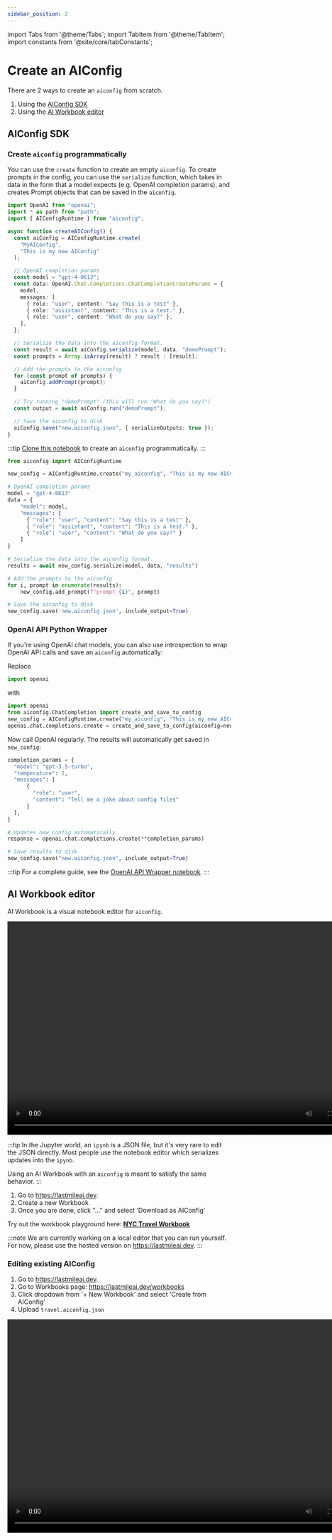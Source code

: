 ```yaml
---
sidebar_position: 2
---
```


import Tabs from '@theme/Tabs';
import TabItem from '@theme/TabItem';
import constants from '@site/core/tabConstants';

# Create an AIConfig

There are 2 ways to create an `aiconfig` from scratch.

1. Using the [AIConfig SDK](#aiconfig-sdk)
2. Using the [AI Workbook editor](#ai-workbook-editor)

## AIConfig SDK

<!-- [![colab](https://colab.research.google.com/assets/colab-badge.svg)](https://github.com/lastmile-ai/aiconfig/blob/main/cookbooks/Create-AIConfig-Programmatically/create_aiconfig_programmatically.ipynb) -->

### Create `aiconfig` programmatically

You can use the `create` function to create an empty `aiconfig`. To create prompts in the config, you can use the `serialize` function, which takes in data in the form that a model expects (e.g. OpenAI completion params), and creates Prompt objects that can be saved in the `aiconfig`.

<Tabs groupId="aiconfig-language" queryString defaultValue={constants.defaultAIConfigLanguage} values={constants.aiConfigLanguages}>
<TabItem value="node">

```typescript title="app.ts"
import OpenAI from "openai";
import * as path from "path";
import { AIConfigRuntime } from "aiconfig";

async function createAIConfig() {
  const aiConfig = AIConfigRuntime.create(
    "MyAIConfig",
    "This is my new AIConfig"
  );

  // OpenAI completion params
  const model = "gpt-4-0613";
  const data: OpenAI.Chat.Completions.ChatCompletionCreateParams = {
    model,
    messages: [
      { role: "user", content: "Say this is a test" },
      { role: "assistant", content: "This is a test." },
      { role: "user", content: "What do you say?" },
    ],
  };

  // Serialize the data into the aiconfig format.
  const result = await aiConfig.serialize(model, data, "demoPrompt");
  const prompts = Array.isArray(result) ? result : [result];

  // Add the prompts to the aiconfig
  for (const prompt of prompts) {
    aiConfig.addPrompt(prompt);
  }

  // Try running "demoPrompt" (this will run "What do you say?")
  const output = await aiConfig.run("demoPrompt");

  // Save the aiconfig to disk
  aiConfig.save("new.aiconfig.json", { serializeOutputs: true });
}
```

</TabItem>
<TabItem value="python">

:::tip
[Clone this notebook](https://github.com/lastmile-ai/aiconfig/blob/main/cookbooks/Create-AIConfig-Programmatically/create_aiconfig_programmatically.ipynb) to create an `aiconfig` programmatically.
:::

```python title="app.py"
from aiconfig import AIConfigRuntime

new_config = AIConfigRuntime.create("my_aiconfig", "This is my new AIConfig")

# OpenAI completion params
model = "gpt-4-0613"
data = {
    "model": model,
    "messages": [
      { "role": "user", "content": "Say this is a test" },
      { "role": "assistant", "content": "This is a test." },
      { "role": "user", "content": "What do you say?" }
    ]
}

# Serialize the data into the aiconfig format.
results = await new_config.serialize(model, data, "results")

# Add the prompts to the aiconfig
for i, prompt in enumerate(results):
    new_config.add_prompt(f"prompt_{i}", prompt)

# Save the aiconfig to disk
new_config.save('new.aiconfig.json', include_output=True)
```

</TabItem>
</Tabs>

### OpenAI API Python Wrapper

If you're using OpenAI chat models, you can also use introspection to wrap OpenAI API calls and save an `aiconfig` automatically:

Replace

```python
import openai
```

with

```python
import openai
from aiconfig.ChatCompletion import create_and_save_to_config
new_config = AIConfigRuntime.create("my_aiconfig", "This is my new AIConfig")
openai.chat.completions.create = create_and_save_to_config(aiconfig=new_config)
```

Now call OpenAI regularly. The results will automatically get saved in `new_config`:

```python
completion_params = {
  "model": "gpt-3.5-turbo",
  "temperature": 1,
  "messages": [
      {
        "role": "user",
        "content": "Tell me a joke about config files"
      }
  ],
}

# Updates new_config automatically
response = openai.chat.completions.create(**completion_params)

# Save results to disk
new_config.save("new.aiconfig.json", include_output=True)
```

:::tip
For a complete guide, see the [OpenAI API Wrapper notebook](https://github.com/lastmile-ai/aiconfig/blob/main/cookbooks/OpenAI-ChatCompletion-AIConfigWrapper/openai_wrapper.ipynb).
:::

## AI Workbook editor

AI Workbook is a visual notebook editor for `aiconfig`.

<p align="center">
<video controls height="480" width="800">
    <source src="https://github.com/lastmile-ai/aiconfig/assets/81494782/d826b872-eab6-4245-91dc-96a509b4f5ec"/>
  </video>
</p>

:::tip
In the Jupyter world, an `ipynb` is a JSON file, but it's very rare to edit the JSON directly. Most people use the notebook editor which serializes updates into the `ipynb`.

Using an AI Workbook with an `aiconfig` is meant to satisfy the same behavior.
:::

1. Go to https://lastmileai.dev.
2. Create a new Workbook
3. Once you are done, click "..." and select 'Download as AIConfig'

Try out the workbook playground here: **[NYC Travel Workbook](https://lastmileai.dev/workbooks/clooqs3p200kkpe53u6n2rhr9)**

:::note
We are currently working on a local editor that you can run yourself. For now, please use the hosted version on https://lastmileai.dev.
:::

### Editing existing AIConfig

1. Go to https://lastmileai.dev.
2. Go to Workbooks page: https://lastmileai.dev/workbooks
3. Click dropdown from '+ New Workbook' and select 'Create from AIConfig'
4. Upload `travel.aiconfig.json`

<p align="center">
<video controls height="480" width="800">
    <source src="https://github.com/lastmile-ai/aiconfig/assets/81494782/5d901493-bbda-4f8e-93c7-dd9a91bf242e"/>
  </video>
</p>
